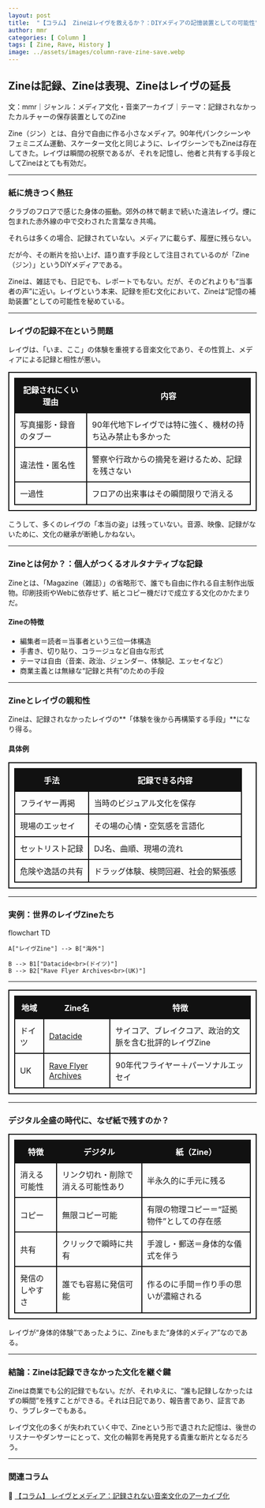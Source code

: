 ```yaml
---
layout: post
title:  "【コラム】 Zineはレイヴを救えるか？：DIYメディアの記憶装置としての可能性"
author: mmr
categories: [ Column ]
tags: [ Zine, Rave, History ]
image: ../assets/images/column-rave-zine-save.webp
---
```


## Zineは記録、Zineは表現、Zineはレイヴの延長

文：mmr｜ジャンル：メディア文化・音楽アーカイブ｜テーマ：記録されなかったカルチャーの保存装置としてのZine  


Zine（ジン）とは、自分で自由に作る小さなメディア。90年代パンクシーンやフェミニズム運動、スケーター文化と同じように、レイヴシーンでもZineは存在してきた。レイヴは瞬間の祝祭であるが、それを記憶し、他者と共有する手段としてZineはとても有効だ。 

---



<style type="text/css">
table, td, th {
border: 2px #111 solid;
width: auto;
padding: 10px; 
}
th {
background-color: #111;
color: #fff;
}
</style>


### 紙に焼きつく熱狂

クラブのフロアで感じた身体の振動。郊外の林で朝まで続いた違法レイヴ。煙に包まれた赤外線の中で交わされた言葉なき共鳴。  

それらは多くの場合、記録されていない。メディアに載らず、履歴に残らない。  

だが今、その断片を拾い上げ、語り直す手段として注目されているのが「Zine（ジン）」というDIYメディアである。  

Zineは、雑誌でも、日記でも、レポートでもない。だが、そのどれよりも“当事者の声”に近い。レイヴという本来、記録を拒む文化において、Zineは“記憶の補助装置”としての可能性を秘めている。  

---

### レイヴの記録不在という問題

レイヴは、「いま、ここ」の体験を重視する音楽文化であり、その性質上、メディアによる記録と相性が悪い。  

| 記録されにくい理由 | 内容 |
|--------------------|--------------------------------------------------|
| 写真撮影・録音のタブー | 90年代地下レイヴでは特に強く、機材の持ち込み禁止も多かった |
| 違法性・匿名性 | 警察や行政からの摘発を避けるため、記録を残さない |
| 一過性 | フロアの出来事はその瞬間限りで消える |

こうして、多くのレイヴの「本当の姿」は残っていない。音源、映像、記録がないために、文化の継承が断絶しかねない。  

---

### Zineとは何か？：個人がつくるオルタナティブな記録

Zineとは、「Magazine（雑誌）」の省略形で、誰でも自由に作れる自主制作出版物。印刷技術やWebに依存せず、紙とコピー機だけで成立する文化のかたまりだ。  

#### Zineの特徴

- 編集者＝読者＝当事者という三位一体構造  
- 手書き、切り貼り、コラージュなど自由な形式  
- テーマは自由（音楽、政治、ジェンダー、体験記、エッセイなど）  
- 商業主義とは無縁な“記録と共有”のための手段  

---

### Zineとレイヴの親和性

Zineは、記録されなかったレイヴの**「体験を後から再構築する手段」**になり得る。  

#### 具体例  

| 手法 | 記録できる内容 |
|------|----------------|
| フライヤー再掲 | 当時のビジュアル文化を保存 |
| 現場のエッセイ | その場の心情・空気感を言語化 |
| セットリスト記録 | DJ名、曲順、現場の流れ |
| 危険や逸話の共有 | ドラッグ体験、検問回避、社会的緊張感 |

---

### 実例：世界のレイヴZineたち

<div class="mermaid">
flowchart TD

    A["レイヴZine"] --> B["海外"]
    
    B --> B1["Datacide<br>(ドイツ)"]
    B --> B2["Rave Flyer Archives<br>(UK)"]
</div>

---

| 地域  | Zine名                  | 特徴                             |
| --- | ---------------------- | ------------------------------ |
| ドイツ | [Datacide](https://datacide-magazine.com/magazine)               | サイコア、ブレイクコア、政治的文脈を含む批評的レイヴZine |
| UK  | [Rave Flyer Archives](https://www.ravepreservationproject.com)    | 90年代フライヤー＋パーソナルエッセイ            |

---

### デジタル全盛の時代に、なぜ紙で残すのか？

| 特徴                     | デジタル                          | 紙（Zine）                                  |
| ------------------------ | --------------------------------- | ------------------------------------------- |
| 消える可能性             | リンク切れ・削除で消える可能性あり | 半永久的に手元に残る                         |
| コピー                   | 無限コピー可能                    | 有限の物理コピー＝“証拠物件”としての存在感 |
| 共有                     | クリックで瞬時に共有               | 手渡し・郵送＝身体的な儀式を伴う             |
| 発信のしやすさ           | 誰でも容易に発信可能              | 作るのに手間＝作り手の思いが濃縮される       |


レイヴが“身体的体験”であったように、Zineもまた“身体的メディア”なのである。

---

### 結論：Zineは記録できなかった文化を継ぐ鍵

Zineは商業でも公的記録でもない。だが、それゆえに、“誰も記録しなかったはずの瞬間”を残すことができる。それは日記であり、報告書であり、証言であり、ラブレターでもある。

レイヴ文化の多くが失われていく中で、Zineという形で遺された記憶は、後世のリスナーやダンサーにとって、文化の輪郭を再発見する貴重な断片となるだろう。


---

### 関連コラム

🔗 [【コラム】 レイヴとメディア：記録されない音楽文化のアーカイブ化](https://monumental-movement.jp/Column-Rave-Media)